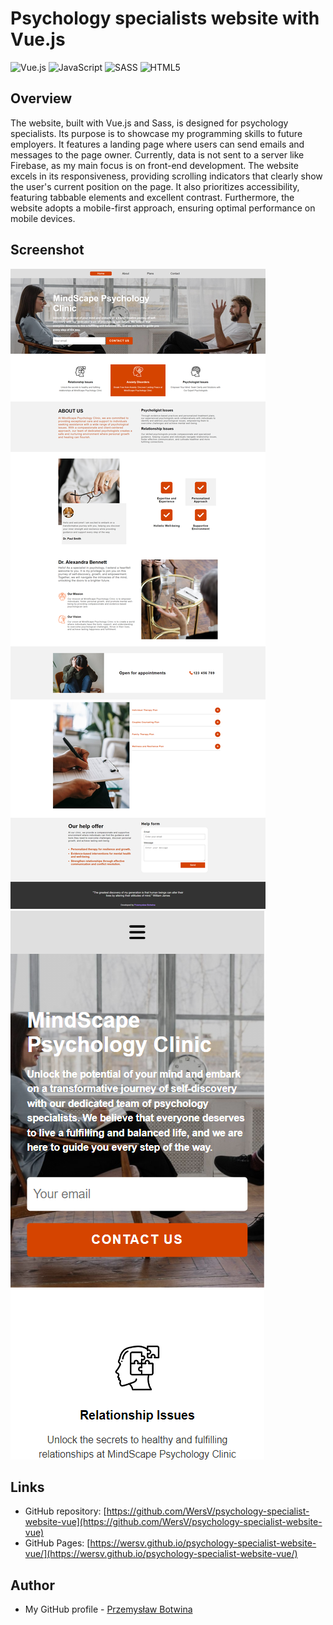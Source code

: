 # Psychology specialists website with Vue.js

![Vue.js](https://img.shields.io/badge/vuejs-%2335495e.svg?style=for-the-badge&logo=vuedotjs&logoColor=%234FC08D) ![JavaScript](https://img.shields.io/badge/javascript-%23323330.svg?style=for-the-badge&logo=javascript&logoColor=%23F7DF1E) ![SASS](https://img.shields.io/badge/SASS-hotpink.svg?style=for-the-badge&logo=SASS&logoColor=white) ![HTML5](https://img.shields.io/badge/html5-%23E34F26.svg?style=for-the-badge&logo=html5&logoColor=white)

## Overview

The website, built with Vue.js and Sass, is designed for psychology specialists. Its purpose is to showcase my programming skills to future employers. It features a landing page where users can send emails and messages to the page owner. Currently, data is not sent to a server like Firebase, as my main focus is on front-end development. The website excels in its responsiveness, providing scrolling indicators that clearly show the user's current position on the page. It also prioritizes accessibility, featuring tabbable elements and excellent contrast. Furthermore, the website adopts a mobile-first approach, ensuring optimal performance on mobile devices.

## Screenshot

![](./screenshots/desktop-view.png)
![](./screenshots/mobile-view.PNG)

## Links

- GitHub repository: [https://github.com/WersV/psychology-specialist-website-vue](https://github.com/WersV/psychology-specialist-website-vue)
- GitHub Pages: [https://wersv.github.io/psychology-specialist-website-vue/](https://wersv.github.io/psychology-specialist-website-vue/)

## Author

- My GitHub profile - [Przemysław Botwina](https://github.com/WersV)
